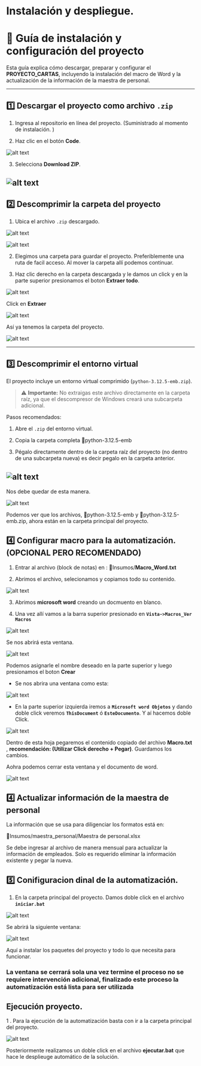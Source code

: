 # Instalación y despliegue. 
# 📁 Guía de instalación y configuración del proyecto

Esta guía explica cómo descargar, preparar y configurar el **PROYECTO_CARTAS**, incluyendo la instalación del macro de Word y la actualización de la información de la maestra de personal.

---

## 1️⃣ Descargar el proyecto como archivo `.zip`
1. Ingresa al repositorio en línea del proyecto. (Suministrado al momento de instalación. )

2. Haz clic en el botón **Code**.

![alt text](/Img/image.png)

3. Selecciona **Download ZIP**.

![alt text](/Img/image-1.png)
---

## 2️⃣ Descomprimir la carpeta del proyecto
1. Ubica el archivo `.zip` descargado.

![alt text](/Img/image-2.png)

![alt text](/Img/image-3.png)

2. Elegimos una carpeta para guardar el proyecto. Preferiblemente una ruta de facil acceso. Al mover la carpeta allí podemos continuar. 

2. Haz clic derecho en la carpeta descargada y le damos un click y en la parte superior presionamos el boton **Extraer todo**.

![alt text](/Img/image-7.png)

Click en **Extraer**

![alt text](/Img/image-5.png)

Así ya tenemos la carpeta del proyecto. 

![alt text](/Img/image-6.png)

---

## 3️⃣ Descomprimir el entorno virtual
El proyecto incluye un entorno virtual comprimido (`python-3.12.5-emb.zip`).

> ⚠ **Importante:** No extraigas este archivo directamente en la carpeta raíz, ya que el descompresor de Windows creará una subcarpeta adicional.

Pasos recomendados:
1. Abre el `.zip` del entorno virtual.

2. Copia la carpeta completa  📁python-3.12.5-emb

3. Pégalo directamente dentro de la carpeta raíz del proyecto (no dentro de una subcarpeta nueva) es decir pegalo en la carpeta anterior. 

![alt text](/Img/image-8.png)
---

Nos debe quedar de esta manera. 

![alt text](/Img/image-9.png)

Podemos ver que los archivos,  📁python-3.12.5-emb y 📁python-3.12.5-emb.zip,  ahora están en la carpeta principal del proyecto.


## 4️⃣ Configurar macro para la automatización. (OPCIONAL PERO RECOMENDADO)

1. Entrar al archivo  (block de notas) en : 📁Insumos/**Macro_Word.txt**

2. Abrimos el archivo, selecionamos y copiamos todo su contenido. 

![alt text](/Img/image-11.png)

3. Abrimos **microsoft word** creando un docmuento en blanco.

4. Una vez allí vamos a la barra superior presionado en **``Vista->Macros_Ver Macros``**

![alt text](/Img/image-14.png)

Se nos abrirá esta ventana. 

![alt text](/Img/image-10.png)

Podemos asignarle el nombre deseado en la parte superior y luego presionamos el boton **Crear**

- Se nos abrira una ventana como esta:

![alt text](/Img/image-13.png)

- En la parte superior izquierda iremos a **``Microsoft word Objetos``** y dando doble click veremos **``ThisDocument``** ó **``EsteDocumento``**.  Y aí hacemos doble Click.

![alt text](/Img/image-12.png)

Dentro de esta hoja pegaremos el contenido copiado del archivo **Macro.txt** , **recomendación:  (Utilizar Click derecho + Pegar)**. Guardamos los cambios.

Aohra podemos cerrar esta ventana y el documento de word. 

![alt text](/Img/image-15.png)



## 4️⃣ Actualizar información de la **maestra de personal**
La información que se usa para diligenciar los formatos está en:

📁Insumos/maestra_personal/Maestra de personal.xlsx

Se debe ingresar al archivo de manera mensual para actualizar la información de empleados. Solo es requerido eliminar la información existente y pegar la nueva. 


## ️5️⃣ Conifiguracion dinal de la automatización. 

1. En la carpeta principal del proyecto.  Damos doble click en el archivo **``iniciar.bat``**

![alt text](/Img/image-9.png)

Se abrirá la siguiente ventana:

![alt text](/Img/instalación_paquete.png)

Aquí a instalar los paquetes del proyecto y todo lo que necesita para funcionar. 

### **La ventana se cerrará sola una vez termine el proceso no se requiere intervención adicional, finalizado este proceso la automatización está lista para ser utilizada**


## Ejecución proyecto.

1 . Para la ejecución de la automatización basta con ir a la carpeta principal del proyecto. 

![alt text](/Img/image-9.png)

Posteriormente realizamos un doble click en el archivo **ejecutar.bat** que hace le desplieuge automático de la solución. 
